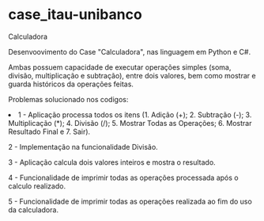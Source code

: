 # case_itau-unibanco

Calculadora

Desenvoovimento do Case "Calculadora", nas linguagem em Python e C#. 

Ambas possuem capacidade de executar operações simples (soma, divisão, multiplicação e subtração), entre dois valores, bem como mostrar e guarda históricos da operações feitas. 

Problemas solucionado nos codigos:

<li> 1 - Aplicação processa todos os itens (1. Adição (+); 2. Subtração (-); 3. Multiplicação (*); 4. Divisão (/); 5. Mostrar Todas as Operações; 6. Mostrar Resultado Final e 7. Sair).</li>

2 - Implementação na funcionalidade Divisão.

3 - Aplicação calcula dois valores inteiros e mostra o resultado.

4 - Funcionalidade de imprimir todas as operações processada após o calculo realizado.

5 - Funcionalidade de imprimir todas as operações realizada ao fim do uso da calculadora.
